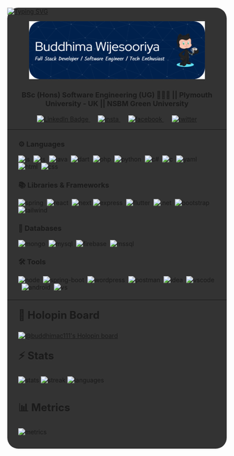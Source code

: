 <div style="background-color: #333333; border-radius: 25px">

[![Typing SVG](https://readme-typing-svg.demolab.com?font=Roboto&weight=900&size=30&duration=3000&pause=1000&color=056AFF&background=FFFFFF00&center=true&vCenter=true&width=435&lines=Hi+there+%F0%9F%91%8B%F0%9F%8F%BB%2C+I'm+Buddhima;Welcome+to+my+GitHub+profile)](https://git.io/typing-svg)

<div style="padding-left:50px;padding-right:50px;text-align:center;">

![Header](./headerIMG.png)

</div>

<!-- &nbsp;<div align="center">
  [![Spotify](https://novatorem.vercel.app/api/spotify?background_color=0d1117&border_color=ffffff)](https://open.spotify.com/user/31g6nidigzrhnxgkqf5xx34pbz2m)
</div> -->
<div style="text-align:center;">

### BSc (Hons) Software Engineering (UG) 👨🏼‍🎓 || Plymouth University - UK || NSBM Green University

<div style="display:inline;">
  <a href="https://www.linkedin.com/in/buddhima-wijesooriya-77a031212/">
    <img src="https://img.shields.io/badge/LinkedIn-0077B5?style=for-the-badge&logo=linkedin&logoColor=white" alt="LinkedIn Badge">
  </a>
  &emsp;
  <a href="https://www.instagram.com/buddhima_c_w/">
    <img src="https://img.shields.io/badge/Instagram-E4405F?style=for-the-badge&logo=instagram&logoColor=white" alt="insta">
  </a>
&emsp;
  <a href="https://web.facebook.com/profile.php?id=100075888475024">
    <img src="https://img.shields.io/badge/Facebook-1877F2?style=for-the-badge&logo=facebook&logoColor=white" alt="facebook">
  </a>
  &emsp;
  <a href="https://twitter.com/BuddhimaCW">
    <img src="https://img.shields.io/badge/Twitter-1DA1F2?style=for-the-badge&logo=twitter&logoColor=white" alt="twitter">
  </a> 
</div>

</div>

<hr style="margin-top:15px;"/>

<div style="margin-left:5%; margin-right:5%;">

<h3 >⚙ Languages</h3>

<div style="display:inline;">
    <img src="https://img.shields.io/badge/JavaScript-F7DF1E.svg?style=for-the-badge&logo=JavaScript&logoColor=black" alt="js">&nbsp;
    <img src="https://img.shields.io/badge/TypeScript-3178C6.svg?style=for-the-badge&logo=TypeScript&logoColor=white" alt="ts">&nbsp;
    <img src="https://img.shields.io/badge/Java-ED8B00?style=for-the-badge&logo=openjdk&logoColor=white" alt="java">&nbsp;
    <img src="https://img.shields.io/badge/Dart-0175C2.svg?style=for-the-badge&logo=Dart&logoColor=white" alt="dart">&nbsp;
    <img src="https://img.shields.io/badge/PHP-777BB4.svg?style=for-the-badge&logo=PHP&logoColor=white" alt="php">&nbsp;
    <img src="https://img.shields.io/badge/Python-3776AB.svg?style=for-the-badge&logo=Python&logoColor=white" alt="python">&nbsp;
    <img src="https://img.shields.io/badge/C%20Sharp-512BD4.svg?style=for-the-badge&logo=C-Sharp&logoColor=white" alt="c#">&nbsp;
    <img src="https://img.shields.io/badge/C-A8B9CC.svg?style=for-the-badge&logo=C&logoColor=black" alt="c">&nbsp;
    <img src="https://img.shields.io/badge/YAML-CB171E.svg?style=for-the-badge&logo=YAML&logoColor=white" alt="yaml">&nbsp;
    <img src="https://img.shields.io/badge/HTML5-E34F26.svg?style=for-the-badge&logo=HTML5&logoColor=white" alt="html">&nbsp;
    <img src="https://img.shields.io/badge/CSS3-1572B6.svg?style=for-the-badge&logo=CSS3&logoColor=white" alt="css">&nbsp;
</div>

<h3 >📚 Libraries & Frameworks </h3>

<div style="display:inline;">
    <img src="https://img.shields.io/badge/Spring-6DB33F.svg?style=for-the-badge&logo=Spring&logoColor=white" alt="spring">&nbsp;
    <img src="https://img.shields.io/badge/React-61DAFB.svg?style=for-the-badge&logo=React&logoColor=black" alt="react">&nbsp;
    <img src="https://img.shields.io/badge/Next.js-000000.svg?style=for-the-badge&logo=nextdotjs&logoColor=white" alt="next">
    <img src="https://img.shields.io/badge/Express-000000.svg?style=for-the-badge&logo=Express&logoColor=white" alt="express">&nbsp;
    <img src="https://img.shields.io/badge/Flutter-02569B.svg?style=for-the-badge&logo=Flutter&logoColor=white" alt="flutter">&nbsp;
    <img src="https://img.shields.io/badge/.NET-512BD4.svg?style=for-the-badge&logo=dotnet&logoColor=white" alt=".net">&nbsp;
    <img src="https://img.shields.io/badge/Bootstrap-7952B3.svg?style=for-the-badge&logo=Bootstrap&logoColor=white" alt="bootstrap">&nbsp;
    <img src="https://img.shields.io/badge/Tailwind%20CSS-06B6D4.svg?style=for-the-badge&logo=Tailwind-CSS&logoColor=white" alt="tailwind">&nbsp;
</div>

<h3 >📁 Databases </h3>

<div style="display:inline;">
     <img src="https://img.shields.io/badge/MongoDB-47A248.svg?style=for-the-badge&logo=MongoDB&logoColor=white" alt="mongo">&nbsp;
    <img src="https://img.shields.io/badge/MySQL-4479A1.svg?style=for-the-badge&logo=MySQL&logoColor=white" alt="mysql">&nbsp;
    <img src="https://img.shields.io/badge/Firebase-FFCA28.svg?style=for-the-badge&logo=Firebase&logoColor=black" alt="firebase">&nbsp;
    <img src="https://img.shields.io/badge/Microsoft%20SQL%20Server-CC2927.svg?style=for-the-badge&logo=Microsoft-SQL-Server&logoColor=white" alt="mssql">&nbsp;

</div>

<h3 >🛠 Tools </h3>

<div style="display:inline;">
    <img src="https://img.shields.io/badge/Node.js-339933.svg?style=for-the-badge&logo=nodedotjs&logoColor=white" alt="node">&nbsp;
    <img src="https://img.shields.io/badge/Spring%20Boot-6DB33F.svg?style=for-the-badge&logo=Spring-Boot&logoColor=white" alt="spring-boot">&nbsp;
    <img src="https://img.shields.io/badge/WordPress-21759B.svg?style=for-the-badge&logo=WordPress&logoColor=white" alt="wordpress">&nbsp;
    <img src="https://img.shields.io/badge/Postman-FF6C37.svg?style=for-the-badge&logo=Postman&logoColor=white" alt="postman">&nbsp;
    <img src="https://img.shields.io/badge/IntelliJ%20IDEA-000000.svg?style=for-the-badge&logo=IntelliJ-IDEA&logoColor=white" alt="idea">&nbsp;
    <img src="https://img.shields.io/badge/Visual%20Studio%20Code-007ACC.svg?style=for-the-badge&logo=Visual-Studio-Code&logoColor=white" alt="vscode">&nbsp;
    <img src="https://img.shields.io/badge/Android%20Studio-3DDC84.svg?style=for-the-badge&logo=Android-Studio&logoColor=white" alt="android">&nbsp;
    <img src="https://img.shields.io/badge/Visual%20Studio-5C2D91.svg?style=for-the-badge&logo=Visual-Studio&logoColor=white" alt="vs">&nbsp;
</div>

</div>

<hr style="margin-top:20px;"/>

<div style="margin-left:5%; margin-right:5%;">

<p style="font-size:24px;font-weight:bold;margin-top:20px;">📛 Holopin Board</p>

[![@buddhimac111's Holopin board](https://holopin.me/blacksmith)](https://www.holopin.io/@blacksmith)

<p style="font-size:24px;font-weight:bold;margin-top:20px;">⚡ Stats</p>

<div>
    <img src="https://github-readme-stats.vercel.app/api?username=buddhimac111&show_icons=true&theme=holi" alt="stats" style="width:500px;">
    <img src="https://streak-stats.demolab.com/?user=buddhimac111&theme=holi-theme" alt="streak" style="width:500px;">
    <img src="https://github-readme-stats.vercel.app/api/top-langs/?username=buddhimac111&layout=donut&theme=holi&langs_count=5" alt="languages" style="width:500px;">
</div>

</br>
<p style="font-size:24px;font-weight:bold;margin-top:20px;">📊 Metrics</p>

<div style="padding-bottom:30px;">
  
<img src="https://metrics.lecoq.io/buddhimac111" alt="metrics"> 

</div>
